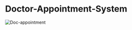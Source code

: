 # Doctor-Appointment-System
![Doc-appointment](https://github.com/manni2000/Doctor-Appointment-System/assets/91480902/aeea02a8-95d7-454c-82db-37bc35923e86)
